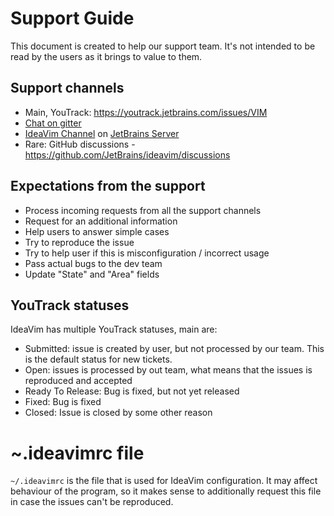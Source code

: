 # Support Guide

This document is created to help our support team.
It's not intended to be read by the users as it brings to value to them.

## Support channels

- Main, YouTrack: https://youtrack.jetbrains.com/issues/VIM
- [Chat on gitter](https://gitter.im/JetBrains/ideavim)
- [IdeaVim Channel](https://jb.gg/bi6zp7) on [JetBrains Server](https://discord.gg/jetbrains)
- Rare: GitHub discussions - https://github.com/JetBrains/ideavim/discussions

## Expectations from the support

- Process incoming requests from all the support channels
- Request for an additional information
- Help users to answer simple cases
- Try to reproduce the issue
- Try to help user if this is misconfiguration / incorrect usage
- Pass actual bugs to the dev team
- Update "State" and "Area" fields

## YouTrack statuses

IdeaVim has multiple YouTrack statuses, main are:

- Submitted: issue is created by user, but not processed by our team. This is the default status for new tickets.
- Open: issues is processed by out team, what means that the issues is reproduced and accepted
- Ready To Release: Bug is fixed, but not yet released
- Fixed: Bug is fixed
- Closed: Issue is closed by some other reason

# ~.ideavimrc file

`~/.ideavimrc` is the file that is used for IdeaVim configuration. It may affect behaviour of the program,
so it makes sense to additionally request this file in case the issues can't be reproduced.
